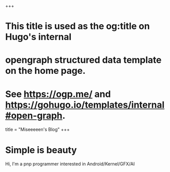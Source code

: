 +++
# This title is used as the og:title on Hugo's internal
# opengraph structured data template on the home page.
# See https://ogp.me/ and https://gohugo.io/templates/internal#open-graph.
title = "Miseeeeen's Blog"
+++

# Simple is beauty
Hi, I'm a pnp programmer interested in Android/Kernel/GFX/AI
